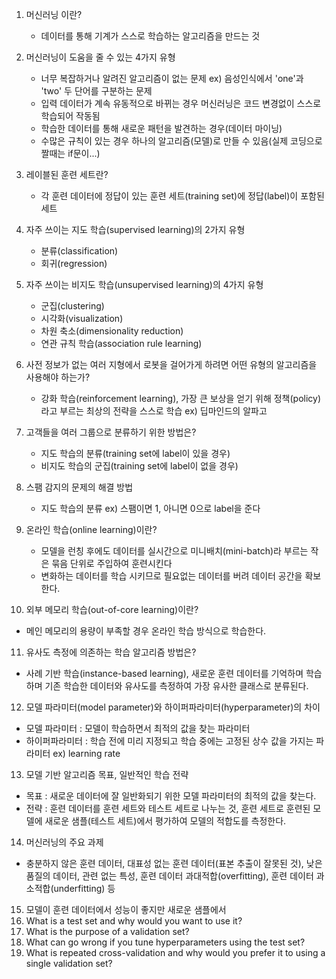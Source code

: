 1. 머신러닝 이란?
   - 데이터를 통해 기계가 스스로 학습하는 알고리즘을 만드는 것

2. 머신러닝이 도움을 줄 수 있는 4가지 유형 
   - 너무 복잡하거나 알려진 알고리즘이 없는 문제 ex) 음성인식에서 'one'과 'two' 두 단어를 구분하는 문제
   - 입력 데이터가 계속 유동적으로 바뀌는 경우 머신러닝은 코드 변경없이 스스로 학습되어 작동됨
   - 학습한 데이터를 통해 새로운 패턴을 발견하는 경우(데이터 마이닝)
   - 수많은 규칙이 있는 경우 하나의 알고리즘(모델)로 만들 수 있음(실제 코딩으로 짤때는 if문이...)

3. 레이블된 훈련 세트란?
   - 각 훈련 데이터에 정답이 있는 훈련 세트(training set)에 정답(label)이 포함된 세트 

4. 자주 쓰이는 지도 학습(supervised learning)의 2가지 유형
   - 분류(classification)
   - 회귀(regression)

5. 자주 쓰이는 비지도 학습(unsupervised learning)의 4가지 유형
   - 군집(clustering)
   - 시각화(visualization)
   - 차원 축소(dimensionality reduction)
   - 연관 규칙 학습(association rule learning)

6. 사전 정보가 없는 여러 지형에서 로봇을 걸어가게 하려면 어떤 유형의 알고리즘을 사용해야 하는가?
   - 강화 학습(reinforcement learning), 가장 큰 보상을 얻기 위해 정책(policy)라고 부르는 최상의 전략을 스스로 학습 ex) 딥마인드의 알파고

7. 고객들을 여러 그룹으로 분류하기 위한 방법은?
   - 지도 학습의 분류(training set에 label이 있을 경우)
   - 비지도 학습의 군집(training set에 label이 없을 경우)

8. 스팸 감지의 문제의 해결 방법
   - 지도 학습의 분류 ex) 스팸이면 1, 아니면 0으로 label을 준다

9. 온라인 학습(online learning)이란?
   - 모델을 런칭 후에도 데이터를 실시간으로 미니배치(mini-batch)라 부르는 작은 묶음 단위로 주입하여 훈련시킨다
   - 변화하는 데이터를 학습 시키므로 필요없는 데이터를 버려 데이터 공간을 확보한다.

10. 외부 메모리 학습(out-of-core learning)이란?
   - 메인 메모리의 용량이 부족할 경우 온라인 학습 방식으로 학습한다.

11. 유사도 측정에 의존하는 학습 알고리즘 방법은?
   - 사례 기반 학습(instance-based learning), 새로운 훈련 데이터를 기억하며 학습하며 기존 학습한 데이터와 유사도를 측정하여 가장 유사한 클래스로 분류된다.

12. 모델 파라미터(model parameter)와 하이퍼파라미터(hyperparameter)의 차이
   - 모델 파라미터 : 모델이 학습하면서 최적의 값을 찾는 파라미터
   - 하이퍼파라미터 : 학습 전에 미리 지정되고 학습 중에는 고정된 상수 값을 가지는 파라미터 ex) learning rate

13. 모델 기반 알고리즘 목표, 일반적인 학습 전략
   - 목표 : 새로운 데이터에 잘 일반화되기 위한 모델 파라미터의 최적의 값을 찾는다.
   - 전략 : 훈련 데이터를 훈련 세트와 테스트 세트로 나누는 것, 훈련 세트로 훈련된 모델에 새로운 샘플(테스트 세트)에서 평가하여 모델의 적합도를 측정한다. 

14. 머신러닝의 주요 과제
   - 충분하지 않은 훈련 데이터, 대표성 없는 훈련 데이터(표본 추출이 잘못된 것), 낮은 품질의 데이터, 관련 없는 특성, 훈련 데이터 과대적합(overfitting), 훈련 데이터 과소적합(underfitting) 등

15. 모델이 훈련 데이터에서 성능이 좋지만 새로운 샘플에서  
19. What is a test set and why would you want to use it?
20. What is the purpose of a validation set?
21. What can go wrong if you tune hyperparameters using the test set?
22. What is repeated cross-validation and why would you prefer it to using a single validation set?
